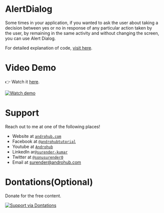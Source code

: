# AlertDialog
Some times in your application, if you wanted to ask the user about taking a decision between yes or no in response of any particular action taken by the user, by remaining in the same activity and without changing the screen, you can use Alert Dialog.

For detailed explanation of code, [visit here](http://www.androhub.com/android-alert-dialog/).

# Video Demo
👉 Watch it <a href="https://youtu.be/1L7xs85TTTE">here</a>.
<br>

[![Watch demo](http://i3.ytimg.com/vi/1L7xs85TTTE/hqdefault.jpg)](https://youtu.be/1L7xs85TTTE)

# Support
Reach out to me at one of the following places!

- Website at <a href="http://www.androhub.com/" target="_blank">`androhub.com`</a>
- Facebook at <a href="https://www.facebook.com/androhubtutorial/" target="_blank">`@androhubtutorial`</a>
- Youtube at <a href="https://www.youtube.com/channel/UCHJh3E9mtRzbM3WVVl9glJg" target="_blank">`Androhub`</a>
- LinkedIn ar<a href="https://www.linkedin.com/in/surender-kumar-681472a8?originalSubdomain=in" target="_blank">`@surender-kumar`</a>
- Twitter at <a href="https://twitter.com/sonusurender0/" target="_blank">`@sonusurender0`</a>
- Email at surender@androhub.com

# Dontations(Optional)
Donate for the free content.
<br>

[![Support via Dontations](https://www.paypalobjects.com/en_GB/i/btn/btn_donateCC_LG.gif)](https://www.paypal.com/cgi-bin/webscr?cmd=_donations&business=sonu.surendra0%40gmail.com&currency_code=USD&source=url)
